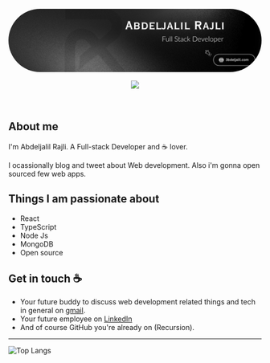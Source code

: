 
<a href="https://www.3bdeljalil.com" target="_blank"><img src="https://github.com/AbdeljalilRajli/3abdeljalil/blob/5ed45549f8db769b3cfb64f15553c913e6f9025b/public/assets/images/github-cover-img.jpg" alt="Cover img" style="border-radius: 80px;"></a>



<p align="center">
  <a href="#">
    <img src="https://skillicons.dev/icons?i=js,html,css,react,ts,nextjs,nodejs,mongodb,express,wordpress,php,figma" />
  </a>
</p><br />




      
      
## About me

I'm Abdeljalil Rajli. A Full-stack Developer and :coffee: lover. 

I ocassionally blog and tweet about Web development. Also i'm gonna open sourced few web apps.  


## Things I am passionate about

- React
- TypeScript
- Node Js
- MongoDB
- Open source

## Get in touch :coffee:

- Your future buddy to discuss web development related things and tech in general on [gmail](mailto:rajli.contact@gmail.com).
- Your future employee on [LinkedIn](https://www.linkedin.com/in/abdeljalil-rajli-02b3a91b3)
- And of course GitHub you're already on (Recursion).

---

![Top Langs](https://github-readme-stats.vercel.app/api/top-langs/?username=AbdeljalilRajli&layout=compact)

<!--- 👋 Hi, I’m @Abdeljalil Rajli
- 👀 I’m interested in ...
- 🌱 I’m currently learning ...
- 💞️ I’m looking to collaborate on ...
- 📫 How to reach me ... --->

<!---
AbdeljalilRajli/AbdeljalilRajli is a ✨ special ✨ repository because its `README.md` (this file) appears on your GitHub profile.
You can click the Preview link to take a look at your changes.
--->
